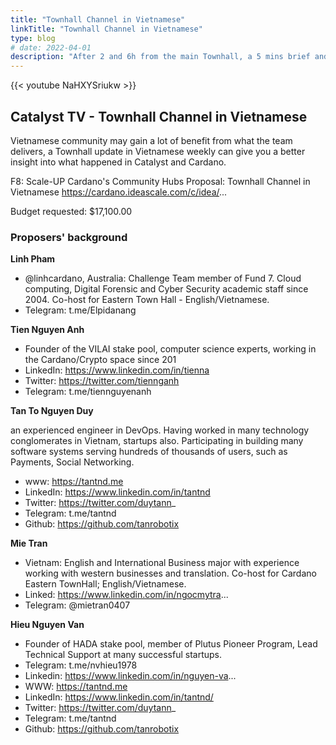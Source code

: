 ```yaml
---
title: "Townhall Channel in Vietnamese"
linkTitle: "Townhall Channel in Vietnamese"
type: blog
# date: 2022-04-01
description: "After 2 and 6h from the main Townhall, a 5 mins brief and 30 mins summary Podcast versions in Vietnamese ready for commuters."
---
```


{{<  youtube NaHXYSriukw >}}

## Catalyst TV - Townhall Channel in Vietnamese

Vietnamese community may gain a lot of benefit from what the team delivers, a Townhall update in Vietnamese weekly can give you a better insight into what happened in Catalyst and Cardano.

F8: Scale-UP Cardano's Community Hubs
Proposal: Townhall Channel in Vietnamese
https://cardano.ideascale.com/c/idea/...

Budget requested: $17,100.00

### Proposers' background

**Linh Pham**

- @linhcardano, Australia: Challenge Team member of Fund 7. Cloud computing, Digital Forensic and Cyber Security academic staff since 2004. Co-host for Eastern Town Hall - English/Vietnamese.
- Telegram: t.me/Elpidanang


**Tien Nguyen Anh** 

- Founder of the VILAI stake pool, computer science experts, working in the Cardano/Crypto space since 201
- LinkedIn: https://www.linkedin.com/in/tienna
- Twitter: https://twitter.com/tiennganh
- Telegram: t.me/tiennguyenanh


**Tan To Nguyen Duy**

an experienced engineer in DevOps. Having worked in many technology conglomerates in Vietnam, startups also. Participating in building many software systems serving hundreds of thousands of users, such as Payments, Social Networking.
- www: https://tantnd.me
- LinkedIn: https://www.linkedin.com/in/tantnd
- Twitter: https://twitter.com/duytann_
- Telegram: t.me/tantnd
- Github: https://github.com/tanrobotix


**Mie Tran**

- Vietnam: English and International Business major with experience working with western businesses and translation. Co-host for Cardano Eastern TownHall; English/Vietnamese.
- Linked: https://www.linkedin.com/in/ngocmytra...
- Telegram: @mietran0407


**Hieu Nguyen Van**

- Founder of HADA stake pool, member of Plutus Pioneer Program, Lead Technical Support at many successful startups.
- Telegram: t.me/nvhieu1978
- Linkedin: https://www.linkedin.com/in/nguyen-va...
- WWW: https://tantnd.me
- LinkedIn: https://www.linkedin.com/in/tantnd/
- Twitter: https://twitter.com/duytann_
- Telegram: t.me/tantnd
- Github: https://github.com/tanrobotix